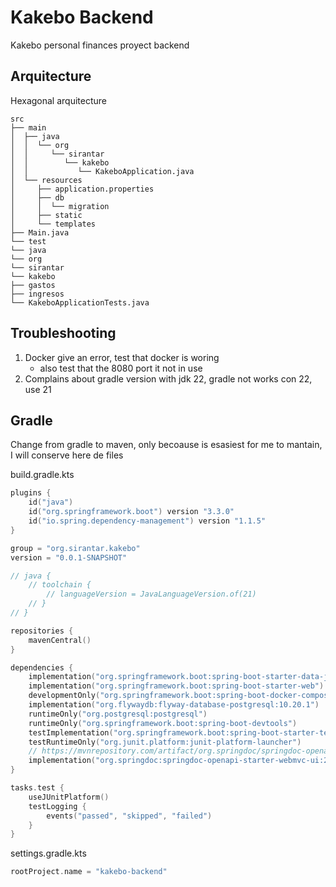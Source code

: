 # Kakebo Backend

Kakebo personal finances proyect backend

## Arquitecture

Hexagonal arquitecture

```shell
src
├── main
│  ├── java
│  │  └── org
│  │     └── sirantar
│  │        └── kakebo
│  │           └── KakeboApplication.java
│  └── resources
│     ├── application.properties
│     ├── db
│     │  └── migration
│     ├── static
│     └── templates
├── Main.java
└── test
└── java
└── org
└── sirantar
└── kakebo
├── gastos
├── ingresos
└── KakeboApplicationTests.java
```

## Troubleshooting

1. Docker give an error, test that docker is woring
    - also test that the 8080 port it not in use
2. Complains about gradle version with jdk 22, gradle not works con 22, use 21

## Gradle

Change from gradle to maven, only becoause is esasiest for me to mantain, I will conserve here de files

build.gradle.kts

```kotlin
plugins {
	id("java")
	id("org.springframework.boot") version "3.3.0"
	id("io.spring.dependency-management") version "1.1.5"
}

group = "org.sirantar.kakebo"
version = "0.0.1-SNAPSHOT"

// java {
	// toolchain {
		// languageVersion = JavaLanguageVersion.of(21)
	// }
// }

repositories {
	mavenCentral()
}

dependencies {
	implementation("org.springframework.boot:spring-boot-starter-data-jpa")
	implementation("org.springframework.boot:spring-boot-starter-web")
	developmentOnly("org.springframework.boot:spring-boot-docker-compose")
	implementation("org.flywaydb:flyway-database-postgresql:10.20.1")  // Dependencia de Flyway
	runtimeOnly("org.postgresql:postgresql")
	runtimeOnly("org.springframework.boot:spring-boot-devtools")
	testImplementation("org.springframework.boot:spring-boot-starter-test")
	testRuntimeOnly("org.junit.platform:junit-platform-launcher")
	// https://mvnrepository.com/artifact/org.springdoc/springdoc-openapi-starter-webmvc-ui - swagger
	implementation("org.springdoc:springdoc-openapi-starter-webmvc-ui:2.1.0")
}

tasks.test {
	useJUnitPlatform()
	testLogging {
		events("passed", "skipped", "failed")
	}
}
```

settings.gradle.kts

```kotlin
rootProject.name = "kakebo-backend"
```
